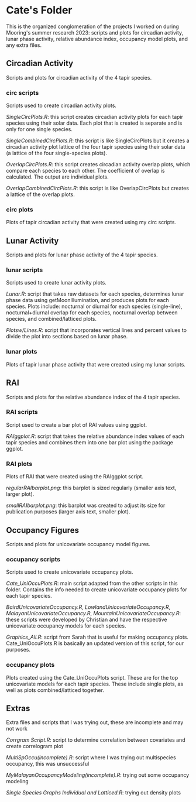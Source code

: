 
# Cate's Folder

This is the organized conglomeration of the projects I worked on during Mooring's summer research 2023: scripts and plots for circadian activity, lunar phase activity, relative abundance index, occupancy model plots, and any extra files. 


## Circadian Activity
Scripts and plots for circadian activity of the 4 tapir species.

### circ scripts
Scripts used to create circadian activity plots.

*SingleCircPlots.R*: this script creates circadian activity plots for each tapir species using their solar data. Each plot that is created is separate and is only for one single species.

*SingleCombinedCircPlots.R*: this script is like SingleCircPlots but it creates a circadian activity plot lattice of the four tapir species using their solar data (a lattice of the four single-species plots).

*OverlapCircPlots.R*: this script creates circadian activity overlap plots, which compare each species to each other. The coefficient of overlap is calculated. The output are individual plots.

*OverlapCombinedCircPlots.R*: this script is like OverlapCircPlots but creates a lattice of the overlap plots.

### circ plots 
Plots of tapir circadian activity that were created using my circ scripts.
## Lunar Activity
Scripts and plots for lunar phase activity of the 4 tapir species.

### lunar scripts 
Scripts used to create lunar activity plots.

*Lunar.R*: script that takes raw datasets for each species, determines lunar phase data using getMoonIllumination, and produces plots for each species. Plots include: nocturnal or diurnal for each species (single-line), nocturnal+diurnal overlap for each species, nocturnal overlap between species, and combined/latticed plots.

*Plotsw/Lines.R*: script that incorporates vertical lines and percent values to divide the plot into sections based on lunar phase.

### lunar plots

Plots of tapir lunar phase activity that were created using my lunar scripts.
## RAI

Scripts and plots for the relative abundance index of the 4 tapir species.

### RAI scripts
Script used to create a bar plot of RAI values using ggplot.

*RAIggplot.R*: script that takes the relative abundance index values of each tapir species and combines them into one bar plot using the package ggplot.

### RAI plots

Plots of RAI that were created using the RAIggplot script.

*regularRAIbarplot.png*: this barplot is sized regularly (smaller axis text, larger plot).

*smallRAIbarplot.png*: this barplot was created to adjust its size for publication purposes (larger axis text, smaller plot).
## Occupancy Figures

Scripts and plots for unicovariate occupancy model figures.

### occupancy scripts

Scripts used to create unicovariate occupancy plots.

*Cate_UniOccuPlots.R*: main script adapted from the other scripts in this folder. Contains the info needed to create unicovariate occupancy plots for each tapir species.

*BairdUnicovariateOccupancy.R*, *LowlandUnicovariateOccupancy.R*, *MalayanUnicovariateOccupancy.R*, *MountainUnicovariateOccupancy.R*: these scripts were developed by Christian and have the respective unicovariate occupancy models for each species.

*Graphics_All.R*: script from Sarah that is useful for making occupancy plots. Cate_UniOccuPlots.R is basically an updated version of this script, for our purposes.

### occupancy plots

Plots created using the Cate_UniOccuPlots script. These are for the top unicovariate models for each tapir species. These include single plots, as well as plots combined/latticed together.
## Extras

Extra files and scripts that I was trying out, these are incomplete and may not work

*Corrgram Script.R*: script to determine correlation between covariates and create correlogram plot

*MultiSpOccu(incomplete).R*: script where I was trying out multispecies occupancy, this was unsuccessful

*MyMalayanOccupancyModeling(incomplete).R*: trying out some occupancy modeling

*Single Species Graphs Individual and Latticed.R*: trying out density plots
